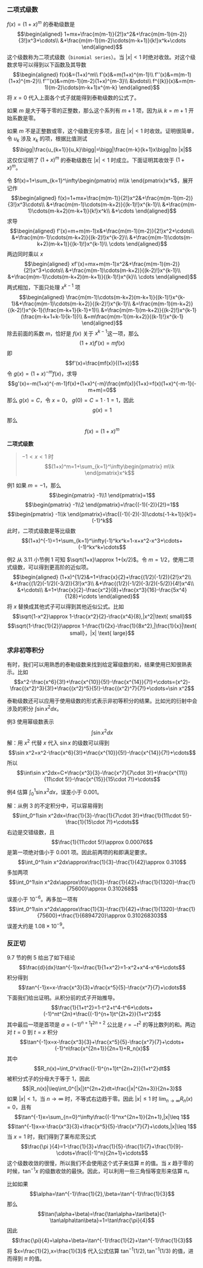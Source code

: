 ### 二项式级数
$f(x)=(1+x)^m$ 的泰勒级数是
$$\begin{aligned}
1+mx+\frac{m(m-1)}{2!}x^2&+\frac{m(m-1)(m-2)}{3!}x^3+\cdots\\
&+\frac{m(m-1)(m-2)\cdots(m-k+1)}{k!}x^k+\cdots
\end{aligned}$$
这个级数称为二项式级数（`binomial series`）。当 $|x|<1$ 时绝对收敛。对这个级数求导可以得到以下函数及其导数
$$\begin{aligned}
f(x)&=(1+x)^m\\
f'(x)&=m(1+x)^{m-1}\\
f''(x)&=m(m-1)(1+x)^{m-2}\\
f'''(x)&=m(m-1)(m-2)(1+x)^{m-3}\\
&\vdots\\
f^{(k)}(x)&=m(m-1)(m-2)\cdots(m-k+1)x^{m-k}
\end{aligned}$$
将 $x=0$ 代入上面各个式子就能得到泰勒级数的公式了。

如果 $m$ 是大于等于零的正整数，那么这个系列有 $m+1$ 项，因为从 $k=m+1$ 开始系数是零。

如果 $m$ 不是正整数或零，这个级数无穷多项，且在 $|x|<1$ 时收敛。证明很简单，令 $u_k$ 涉及 $x_k$ 的项，根据比值测试
$$\bigg|\frac{u_{k+1}}{u_k}\bigg|=\bigg|\frac{m-k}{k+1}x\bigg|\to |x|$$
这仅仅证明了 $(1+x)^m$ 的泰勒级数在 $|x|<1$ 时成立。下面证明其收敛于 $(1+x)^m$。

令 $f(x)=1+\sum_{k=1}^\infty\begin{pmatrix}
m\\k
\end{pmatrix}x^k$，展开记作
$$\begin{aligned}
f(x)=1+mx+\frac{m(m-1)}{2!}x^2&+\frac{m(m-1)(m-2)}{3!}x^3\cdots\\
&+\frac{m(m-1)\cdots(m-k+2)}{(k-1)!}x^{k-1}\\
&+\frac{m(m-1)\cdots(m-k+2)(m-k+1)}{k!}x^k\\
&+\cdots
\end{aligned}$$
求导
$$\begin{aligned}
f'(x)=m+m(m-1)x&+\frac{m(m-1)(m-2)}{2!}x^2+\cdots\\
&+\frac{m(m-1)\cdots(m-k+2)}{(k-2)!}x^{k-2}\\
&+\frac{m(m-1)\cdots(m-k+2)(m-k+1)}{(k-1)!}x^{k-1}\\
\cdots
\end{aligned}$$
两边同时乘以 $x$
$$\begin{aligned}
xf'(x)=mx+m(m-1)x^2&+\frac{m(m-1)(m-2)}{2!}x^3+\cdots\\
&+\frac{m(m-1)\cdots(m-k+2)}{(k-2)!}x^{k-1}\\
&+\frac{m(m-1)\cdots(m-k+2)(m-k+1)}{(k-1)!}x^{k}\\
\cdots
\end{aligned}$$
两式相加，下面只处理 $x^{k-1}$ 项
$$\begin{aligned}
\frac{m(m-1)\cdots(m-k+2)(m-k+1)}{(k-1)!}x^{k-1}&+\frac{m(m-1)\cdots(m-k+2)}{(k-2)!}x^{k-1}\\
&=\frac{m(m-1)(m-k+2)}{(k-2)!}x^{k-1}(\frac{m-k+1}{k-1}+1)\\
&=\frac{m(m-1)(m-k+2)}{(k-2)!}x^{k-1}(\frac{m-k+1+k-1}{k-1})\\
&=m\frac{m(m-1)(m-k+2)}{(k-1)!}x^{k-1}
\end{aligned}$$
除去前面的系数 $m$，恰好是 $f(x)$ 关于 $x^{k-1}$这一项，那么
$$(1+x)f'(x)=mf(x)$$
即
$$f'(x)=\frac{mf(x)}{(1+x)}$$
令 $g(x)=(1+x)^{-m}f(x)$，求导
$$g'(x)=-m(1+x)^{-m-1}f(x)+(1+x)^{-m}\frac{mf(x)}{1+x}=f(x)(1+x)^{-m-1}(-m+m)=0$$
那么 $g(x)=C$，令 $x=0$，
$g(0)=C=1\cdot 1=1$，因此
$$g(x)=1$$
那么
$$f(x)=(1+x)^m$$

**二项式级数**
> $-1<x<1$ 时
> $$(1+x)^m=1+\sum_{k=1}^\infty\begin{pmatrix}
m\\k
\end{pmatrix}x^k$$

例1 如果 $m=-1$，那么
$$\begin{pmatrix}
-1\\1
\end{pmatrix}=1$$
$$\begin{pmatrix}
-1\\2
\end{pmatrix}=\frac{(-1)(-2)}{2!}=1$$
$$\begin{pmatrix}
-1\\k
\end{pmatrix}=\frac{(-1)(-2)(-3)\cdots(-1-k+1)}{k!}=(-1)^k$$
此时，二项式级数是等比级数
$$(1+x)^{-1}=1+\sum_{k=1}^\infty(-1)^kx^k=1-x+x^2-x^3+\cdots+(-1)^kx^k+\cdots$$

例2 从 3.11 小节例 1 可知 $\sqrt{1+x}\approx 1+(x/2)$。令 $m=1/2$，使用二项式级数，可以得到更高阶的近似项。
$$\begin{aligned}
(1+x)^{1/2}&=1+\frac{x}{2}+\frac{(1/2)(-1/2)}{2!}x^2\\
&+\frac{(1/2)(-1/2)(-3/2)}{3!}x^3\\
&+\frac{(1/2)(-1/2)(-3/2)(-5/2)}{4!}x^4\\
&+\cdots\\
&=1+\frac{x}{2}-\frac{x^2}{8}+\frac{x^3}{16}-\frac{5x^4}{128}+\cdots
\end{aligned}$$
将 $x$ 替换成其他式子可以得到其他近似公式。比如
$$\sqrt{1-x^2}\approx 1-\frac{x^2}{2}-\frac{x^4}{8},|x^2|\text{ small}$$
$$\sqrt{1-\frac{1}{2}}\approx 1-\frac{1}{2x}-\frac{1}{8x^2},|\frac{1}{x}|\text{ small}，|x| \text{ large}$$

### 求非初等积分
有时，我们可以用熟悉的泰勒级数来找到给定幂级数的和，结果使用已知很熟表示。比如
$$x^2-\frac{x^6}{3!}+\frac{x^{10}}{5!}-\frac{x^{14}}{7!}+\cdots=(x^2)-\frac{(x^2)^3}{3!}+\frac{(x^2)^5}{5!}-\frac{(x^2)^7}{7!}+\cdots=\sin x^2$$

泰勒级数还可以应用于使用级数的形式表示非初等积分的结果。比如光的衍射中会涉及的积分 $\int\sin x^2 dx$。

例3 使用幂级数表示
$$\int\sin x^2 dx$$
解：用 $x^2$ 代替 $x$ 代入 $\sin x$ 的级数可以得到
$$\sin x^2=x^2-\frac{x^6}{3!}+\frac{x^{10}}{5!}-\frac{x^{14}}{7!}+\cdots$$
所以
$$\int\sin x^2dx=C+\frac{x^3}{3}-\frac{x^7}{7\cdot 3!}+\frac{x^{11}}{11\cdot 5!}-\frac{x^{15}}{15\cdot 7!}+\cdots$$

例4 估算 $\int_0^1\sin x^2 dx$，误差小于 0.001。

解：从例 3 的不定积分中，可以容易得到
$$\int_0^1\sin x^2dx=\frac{1}{3}-\frac{1}{7\cdot 3!}+\frac{1}{11\cdot 5!}-\frac{1}{15\cdot 7!}+\cdots$$
右边是交错级数，且
$$\frac{1}{11\cdot 5!}\approx 0.00076$$
是第一项绝对值小于 0.001 项。因此前两项的和即满足要求。
$$\int_0^1\sin x^2dx\approx\frac{1}{3}-\frac{1}{42}\approx 0.310$$
多加两项
$$\int_0^1\sin x^2dx\approx\frac{1}{3}-\frac{1}{42}+\frac{1}{1320}-\frac{1}{75600}\approx 0.310268$$
误差小于 $10^{-6}$。再多加一项有
$$\int_0^1\sin x^2dx\approx\frac{1}{3}-\frac{1}{42}+\frac{1}{1320}-\frac{1}{75600}+\frac{1}{6894720}\approx 0.310268303$$
误差大约是 $1.08\times 10^{-9}$。

### 反正切
9.7 节的例 5 给出了如下结论
$$\frac{d}{dx}\tan^{-1}x=\frac{1}{1+x^2}=1-x^2+x^4-x^6+\cdots$$
积分得到
$$\tan^{-1}x=x-\frac{x^3}{3}+\frac{x^5}{5}-\frac{x^7}{7}+\cdots$$
下面我们给出证明。从积分前的式子开始推导。
$$\frac{1}{1+t^2}=1-t^2+t^4-t^6+\cdots+(-1)^nt^{2n}+\frac{(-1)^{n+1}t^{2t+2}}{1+t^2}$$
其中最后一项是首项是 $a=(-1)^{n+1}t^{2n+2}$ 公比是 $r=-t^2$ 的等比数列的和。两边对 $t=0$ 到 $t=x$ 积分
$$\tan^{-1}x=x-\frac{x^3}{3}+\frac{x^5}{5}-\frac{x^7}{7}+\cdots+(-1)^n\frac{x^{2n+1}}{2n+1}+R_n(x)$$
其中
$$R_n(x)=\int_0^x\frac{(-1)^{n+1}t^{2n+2}}{1+t^2}dt$$
被积分式子的分母大于等于 1，因此
$$|R_n(x)|\leq\int_0^{|x|}t^{2n+2}dt=\frac{|x|^{2n+3}}{2n+3}$$
如果 $|x|<1$，当 $n\to\infty$ 时，不等式右边趋于零。因此 $|x|\leq 1$ 时 $\lim_{n\to\infty}R_n(x)=0$，且有
$$\tan^{-1}x=\sum_{n=0}^\infty\frac{(-1)^nx^{2n+1}}{2n+1},|x|\leq 1$$
$$\tan^{-1}x=x-\frac{x^3}{3}+\frac{x^5}{5}-\frac{x^7}{7}+\cdots,|x|\leq 1$$
当 $x=1$ 时，我们得到了莱布尼茨公式
$$\frac{\pi }{4}=1-\frac{1}{3}+\frac{1}{5}-\frac{1}{7}+\frac{1}{9}-\cdots+\frac{(-1)^n}{2n+1}+\cdots$$
这个级数收敛的很慢，所以我们不会使用这个式子来估算 $\pi$ 的值。当 $x$ 趋于零的时候，$\tan^{-1}x$ 的级数收敛的最快。因此，可以利用一些三角恒等变形来估算 $\pi$。

比如如果
$$\alpha=\tan^{-1}\frac{1}{2},\beta=\tan^{-1}\frac{1}{3}$$
那么
$$\tan(\alpha+\beta)=\frac{\tan\alpha+\tan\beta}{1-\tan\alpha\tan\beta}=1=\tan\frac{\pi}{4}$$
因此
$$\frac{\pi}{4}=\alpha+\beta=\tan^{-1}\frac{1}{2}+\tan^{-1}\frac{1}{3}$$
将 $x=\frac{1}{2},x=\frac{1}{3}$ 代入公式估算 $\tan^{-1}(1/2),\tan^{-1}(1/3)$ 的值，进而得到 $\pi$ 的值。

### 
